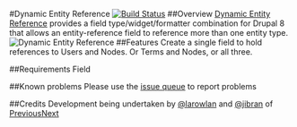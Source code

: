 #Dynamic Entity Reference [![Build Status](https://travis-ci.org/jibran/dynamic_entity_reference.svg?branch=8.x-1.x)](https://travis-ci.org/jibran/dynamic_entity_reference)
##Overview
[Dynamic Entity Reference](https://www.drupal.org/project/dynamic_entity_reference) provides a field type/widget/formatter combination for Drupal 8 that allows an entity-reference field to reference more than one entity type.
![Dynamic Entity Reference](https://www.drupal.org/files/project-images/Screen%20Shot%202014-06-11%20at%208.00.21%20am.png)
##Features
Create a single field to hold references to Users and Nodes. Or Terms and Nodes, or all three.

##Requirements
Field

##Known problems
Please use the [issue queue](https://www.drupal.org/project/issues/dynamic_entity_reference) to report problems

##Credits
Development being undertaken by [@larowlan](https://www.drupal.org/u/larowlan) and [@jibran](https://www.drupal.org/u/jibran) of [PreviousNext](https://www.drupal.org/marketplace/previousnext)
